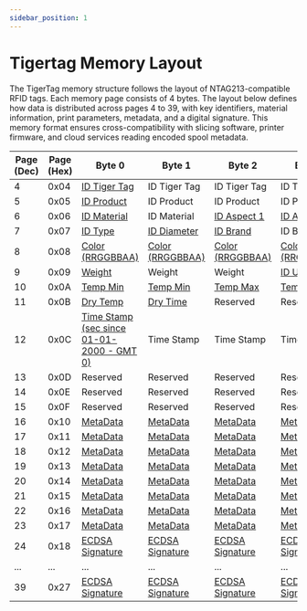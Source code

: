 ```yaml
---
sidebar_position: 1
---
```


# Tigertag Memory Layout

The TigerTag memory structure follows the layout of NTAG213-compatible RFID tags. Each memory page consists of 4 bytes. The layout below defines how data is distributed across pages 4 to 39, with key identifiers, material information, print parameters, metadata, and a digital signature. This memory format ensures cross-compatibility with slicing software, printer firmware, and cloud services reading encoded spool metadata.

| Page (Dec) | Page (Hex) | Byte 0                                                                      | Byte 1                                              | Byte 2                                                   | Byte 3                                                   |
| ---------- | ---------- | --------------------------------------------------------------------------- | --------------------------------------------------- | -------------------------------------------------------- | -------------------------------------------------------- |
| 4          | 0x04       | [ID Tiger Tag](/docs/format/detail/#tigertagid)                             | ID Tiger Tag                                        | ID Tiger Tag                                             | ID Tiger Tag                                             |
| 5          | 0x05       | [ID Product](/docs/format/detail/#productid)                                | ID Product                                          | ID Product                                               | ID Product                                               |
| 6          | 0x06       | [ID Material](/docs/format/detail/#materialid)                              | ID Material                                         | [ID Aspect 1](/docs/format/detail/#aspect1id--aspect2id) | [ID Aspect 2](/docs/format/detail/#aspect1id--aspect2id) |
| 7          | 0x07       | [ID Type](/docs/format/detail/#typeid)                                      | [ID Diameter](/docs/format/detail/#diameterid)      | [ID Brand](/docs/format/detail/#brandid)                 | ID Brand                                                 |
| 8          | 0x08       | [Color (RRGGBBAA)](/docs/format/detail/#color)                              | [Color (RRGGBBAA)](/docs/format/detail/#color)      | [Color (RRGGBBAA)](/docs/format/detail/#color)           | [Color (RRGGBBAA)](/docs/format/detail/#color)           |
| 9          | 0x09       | [Weight](/docs/format/detail/#weight)                                       | Weight                                              | Weight                                                   | [ID Unit](/docs/format/detail/#weight)                   |
| 10         | 0x0A       | [Temp Min](/docs/format/detail/#tempmin--tempmax)                           | [Temp Min](/docs/format/detail/#tempmin--tempmax)   | [Temp Max](/docs/format/detail/#tempmin--tempmax)        | [Temp Max](/docs/format/detail/#tempmin--tempmax)        |
| 11         | 0x0B       | [Dry Temp](/docs/format/detail/#drytemp--drytime)                           | [Dry Time](/docs/format/detail/#drytemp--drytime)   | Reserved                                                 | Reserved                                                 |
| 12         | 0x0C       | [Time Stamp (sec since 01-01-2000 - GMT 0)](/docs/format/detail/#timestamp) | Time Stamp                                          | Time Stamp                                               | Time Stamp                                               |
| 13         | 0x0D       | Reserved                                                                    | Reserved                                            | Reserved                                                 | Reserved                                                 |
| 14         | 0x0E       | Reserved                                                                    | Reserved                                            | Reserved                                                 | Reserved                                                 |
| 15         | 0x0F       | Reserved                                                                    | Reserved                                            | Reserved                                                 | Reserved                                                 |
| 16         | 0x10       | [MetaData](/docs/format/detail/#metadata)                                   | [MetaData](/docs/format/detail/#metadata)           | [MetaData](/docs/format/detail/#metadata)                | [MetaData](/docs/format/detail/#metadata)                |
| 17         | 0x11       | [MetaData](/docs/format/detail/#metadata)                                   | [MetaData](/docs/format/detail/#metadata)           | [MetaData](/docs/format/detail/#metadata)                | [MetaData](/docs/format/detail/#metadata)                |
| 18         | 0x12       | [MetaData](/docs/format/detail/#metadata)                                   | [MetaData](/docs/format/detail/#metadata)           | [MetaData](/docs/format/detail/#metadata)                | [MetaData](/docs/format/detail/#metadata)                |
| 19         | 0x13       | [MetaData](/docs/format/detail/#metadata)                                   | [MetaData](/docs/format/detail/#metadata)           | [MetaData](/docs/format/detail/#metadata)                | [MetaData](/docs/format/detail/#metadata)                |
| 20         | 0x14       | [MetaData](/docs/format/detail/#metadata)                                   | [MetaData](/docs/format/detail/#metadata)           | [MetaData](/docs/format/detail/#metadata)                | [MetaData](/docs/format/detail/#metadata)                |
| 21         | 0x15       | [MetaData](/docs/format/detail/#metadata)                                   | [MetaData](/docs/format/detail/#metadata)           | [MetaData](/docs/format/detail/#metadata)                | [MetaData](/docs/format/detail/#metadata)                |
| 22         | 0x16       | [MetaData](/docs/format/detail/#metadata)                                   | [MetaData](/docs/format/detail/#metadata)           | [MetaData](/docs/format/detail/#metadata)                | [MetaData](/docs/format/detail/#metadata)                |
| 23         | 0x17       | [MetaData](/docs/format/detail/#metadata)                                   | [MetaData](/docs/format/detail/#metadata)           | [MetaData](/docs/format/detail/#metadata)                | [MetaData](/docs/format/detail/#metadata)                |
| 24         | 0x18       | [ECDSA Signature](/docs/format/detail/#ttsignature)                         | [ECDSA Signature](/docs/format/detail/#ttsignature) | [ECDSA Signature](/docs/format/detail/#ttsignature)      | [ECDSA Signature](/docs/format/detail/#ttsignature)      |
| ...        | ...        | ...                                                                         | ...                                                 | ...                                                      | ...                                                      |
| 39         | 0x27       | [ECDSA Signature](/docs/format/detail/#ttsignature)                         | [ECDSA Signature](/docs/format/detail/#ttsignature) | [ECDSA Signature](/docs/format/detail/#ttsignature)      | [ECDSA Signature](/docs/format/detail/#ttsignature)      |
